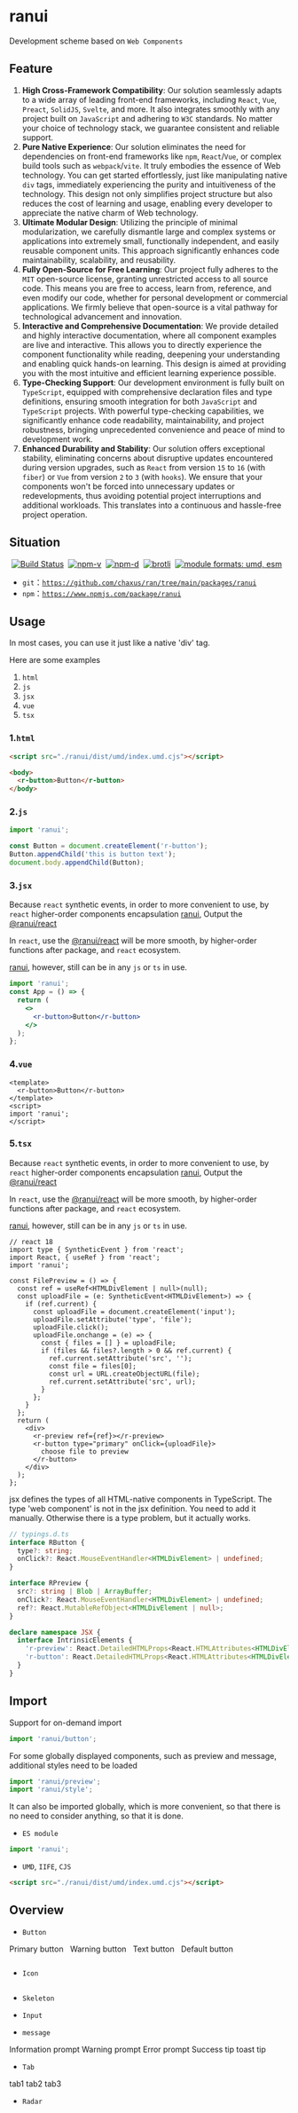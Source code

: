 # ranui

Development scheme based on `Web Components`

## Feature

1. **High Cross-Framework Compatibility**: Our solution seamlessly adapts to a wide array of leading front-end frameworks, including `React`, `Vue`, `Preact`, `SolidJS`, `Svelte`, and more. It also integrates smoothly with any project built on `JavaScript` and adhering to `W3C` standards. No matter your choice of technology stack, we guarantee consistent and reliable support.
2. **Pure Native Experience**: Our solution eliminates the need for dependencies on front-end frameworks like `npm`, `React`/`Vue`, or complex build tools such as `webpack`/`vite`. It truly embodies the essence of Web technology. You can get started effortlessly, just like manipulating native `div` tags, immediately experiencing the purity and intuitiveness of the technology. This design not only simplifies project structure but also reduces the cost of learning and usage, enabling every developer to appreciate the native charm of Web technology.
3. **Ultimate Modular Design**: Utilizing the principle of minimal modularization, we carefully dismantle large and complex systems or applications into extremely small, functionally independent, and easily reusable component units. This approach significantly enhances code maintainability, scalability, and reusability.
4. **Fully Open-Source for Free Learning**: Our project fully adheres to the `MIT` open-source license, granting unrestricted access to all source code. This means you are free to access, learn from, reference, and even modify our code, whether for personal development or commercial applications. We firmly believe that open-source is a vital pathway for technological advancement and innovation.
5. **Interactive and Comprehensive Documentation**: We provide detailed and highly interactive documentation, where all component examples are live and interactive. This allows you to directly experience the component functionality while reading, deepening your understanding and enabling quick hands-on learning. This design is aimed at providing you with the most intuitive and efficient learning experience possible.
6. **Type-Checking Support**: Our development environment is fully built on `TypeScript`, equipped with comprehensive declaration files and type definitions, ensuring smooth integration for both `JavaScript` and `TypeScript` projects. With powerful type-checking capabilities, we significantly enhance code readability, maintainability, and project robustness, bringing unprecedented convenience and peace of mind to development work.
7. **Enhanced Durability and Stability**: Our solution offers exceptional stability, eliminating concerns about disruptive updates encountered during version upgrades, such as `React` from version `15` to `16` (with `fiber`) or `Vue` from version `2` to `3` (with `hooks`). We ensure that your components won't be forced into unnecessary updates or redevelopments, thus avoiding potential project interruptions and additional workloads. This translates into a continuous and hassle-free project operation.

## Situation

<a style="display:inline-block;margin-left: 4px;" href="https://github.com/chaxus/ran"><img src="https://img.shields.io/github/actions/workflow/status/chaxus/ran/ci.yml" alt="Build Status"></a>
<a style="display:inline-block;margin-left: 4px;" href="https://github.com/chaxus/ran"><img src="https://img.shields.io/npm/v/ranui.svg" alt="npm-v"></a>
<a style="display:inline-block;margin-left: 4px;" href="https://github.com/chaxus/ran"><img src="https://img.shields.io/npm/dt/ranui.svg" alt="npm-d"></a>
<a style="display:inline-block;margin-left: 4px;" href="https://github.com/chaxus/ran"><img src="https://img.badgesize.io/https:/unpkg.com/ranui/dist/umd/index.umd.cjs?label=brotli&compression=brotli" alt="brotli"></a>
<a style="display:inline-block;margin-left: 4px;" href="https://github.com/chaxus/ran"><img src="https://img.shields.io/badge/module%20formats-umd%2C%20esm-green.svg" alt="module formats: umd, esm"></a>

- `git`：<a href="https://github.com/chaxus/ran/tree/main/packages/ranui">`https://github.com/chaxus/ran/tree/main/packages/ranui`</a>
- `npm`：<a href="https://www.npmjs.com/package/ranui">`https://www.npmjs.com/package/ranui`</a>

## Usage

In most cases, you can use it just like a native 'div' tag.

Here are some examples

1. `html`
2. `js`
3. `jsx`
4. `vue`
5. `tsx`

### 1.`html`

```html
<script src="./ranui/dist/umd/index.umd.cjs"></script>

<body>
  <r-button>Button</r-button>
</body>
```

### 2.`js`

```js
import 'ranui';

const Button = document.createElement('r-button');
Button.appendChild('this is button text');
document.body.appendChild(Button);
```

### 3.`jsx`

Because `react` synthetic events, in order to more convenient to use, by `react` higher-order components encapsulation [ranui](https://www.npmjs.com/package/ranui), Output the [@ranui/react](https://www.npmjs.com/package/@ranui/react)

In `react`, use the [@ranui/react](https://www.npmjs.com/package/@ranui/react) will be more smooth, by higher-order functions after package, and `react` ecosystem.

[ranui](https://www.npmjs.com/package/ranui), however, still can be in any `js` or `ts` in use.

```jsx
import 'ranui';
const App = () => {
  return (
    <>
      <r-button>Button</r-button>
    </>
  );
};
```

### 4.`vue`

```vue
<template>
  <r-button>Button</r-button>
</template>
<script>
import 'ranui';
</script>
```

### 5.`tsx`

Because `react` synthetic events, in order to more convenient to use, by `react` higher-order components encapsulation [ranui](https://www.npmjs.com/package/ranui), Output the [@ranui/react](https://www.npmjs.com/package/@ranui/react)

In `react`, use the [@ranui/react](https://www.npmjs.com/package/@ranui/react) will be more smooth, by higher-order functions after package, and `react` ecosystem.

[ranui](https://www.npmjs.com/package/ranui), however, still can be in any `js` or `ts` in use.

```tsx
// react 18
import type { SyntheticEvent } from 'react';
import React, { useRef } from 'react';
import 'ranui';

const FilePreview = () => {
  const ref = useRef<HTMLDivElement | null>(null);
  const uploadFile = (e: SyntheticEvent<HTMLDivElement>) => {
    if (ref.current) {
      const uploadFile = document.createElement('input');
      uploadFile.setAttribute('type', 'file');
      uploadFile.click();
      uploadFile.onchange = (e) => {
        const { files = [] } = uploadFile;
        if (files && files?.length > 0 && ref.current) {
          ref.current.setAttribute('src', '');
          const file = files[0];
          const url = URL.createObjectURL(file);
          ref.current.setAttribute('src', url);
        }
      };
    }
  };
  return (
    <div>
      <r-preview ref={ref}></r-preview>
      <r-button type="primary" onClick={uploadFile}>
        choose file to preview
      </r-button>
    </div>
  );
};
```

jsx defines the types of all HTML-native components in TypeScript. The type 'web component' is not in the jsx definition. You need to add it manually. Otherwise there is a type problem, but it actually works.

```ts
// typings.d.ts
interface RButton {
  type?: string;
  onClick?: React.MouseEventHandler<HTMLDivElement> | undefined;
}

interface RPreview {
  src?: string | Blob | ArrayBuffer;
  onClick?: React.MouseEventHandler<HTMLDivElement> | undefined;
  ref?: React.MutableRefObject<HTMLDivElement | null>;
}

declare namespace JSX {
  interface IntrinsicElements {
    'r-preview': React.DetailedHTMLProps<React.HTMLAttributes<HTMLDivElement>, HTMLDivElement> & RPreview;
    'r-button': React.DetailedHTMLProps<React.HTMLAttributes<HTMLDivElement>, HTMLDivElement> & RButton;
  }
}
```

## Import

Support for on-demand import

```js
import 'ranui/button';
```

For some globally displayed components, such as preview and message, additional styles need to be loaded

```js
import 'ranui/preview';
import 'ranui/style';
```

It can also be imported globally, which is more convenient, so that there is no need to consider anything, so that it is done.

- `ES module`

```js
import 'ranui';
```

- `UMD`, `IIFE`, `CJS`

```html
<script src="./ranui/dist/umd/index.umd.cjs"></script>
```

## Overview

- `Button`

<div style="display:inline-block;margin-right: 8px;margin-bottom: 12px;">
     <r-button type="primary">Primary button</r-button>
</div>
<div style="display:inline-block;margin-right: 8px;margin-bottom: 12px;">
     <r-button type="warning">Warning button</r-button>
</div>
<div style="display:inline-block;margin-right: 8px;margin-bottom: 12px;">
    <r-button type="text">Text button</r-button>
</div>
<div style="display:inline-block;margin-right: 8px;margin-bottom: 12px;">
    <r-button >Default button</r-button>
</div>

- `Icon`

<div style='display:flex'>
     <r-icon name="lock" size="50" ></r-icon>
     <r-icon name="user" size="50" ></r-icon>
     <r-icon name="loading" size="50" color="#1E90FF" spin></r-icon>
</div>

- `Skeleton`

<div style="width: 100px;margin-top:10px">
    <r-skeleton ></r-skeleton>
</div>
<div style="margin-top:10px">
    <r-skeleton ></r-skeleton>
</div>
<div style="margin-top:10px">
    <r-skeleton ></r-skeleton>
</div>
<div style="width: 200px;margin-top:10px;margin-bottom: 12px;">
    <r-skeleton ></r-skeleton>
</div>

- `Input`

<div style="display:block;margin-right: 8px;margin-bottom: 12px;">
     <r-input label="user"></r-input>
</div>

<div style="display:block;margin-right: 8px;margin-bottom: 12px;">
     <r-input icon="lock" type="password"></r-input>
</div>

- `message`

<r-button onclick="message.info('This is a hint')">Information prompt</r-button>
<r-button onclick="message.warning('This is a hint')">Warning prompt</r-button>
<r-button onclick="message.error('This is a hint')">Error prompt</r-button>
<r-button onclick="message.success('This is a hint')">Success tip</r-button>
<r-button onclick="message.toast('This is a hint')">toast tip</r-button>

- `Tab`

<div style="display:block;margin-right: 8px;margin-bottom: 12px;">
   <r-tabs>
      <r-tab label="home" icon="home">tab1</r-tab>
      <r-tab label="message" icon="message">tab2</r-tab>
      <r-tab label="user" icon="user">tab3</r-tab>
   </r-tabs>
</div>

- `Radar`

<r-radar style="width:300px;height:300px;display: block;" abilitys='[{"abilityName":"HP","scoreRate":"10"},{"abilityName":"Attack","scoreRate":"90"},{"abilityName":"DEF","scoreRate":"20"},{"abilityName":"Element mastery","scoreRate":"50"},{"abilityName":"Critical Hit Chance","scoreRate":"80"},{"abilityName":"Critical hit damage","scoreRate":"50"}]'></r-radar>

- `Progress`

<r-progress type="drag" ></r-progress>

- `Player`

<r-player style="display: block;width:100%;max-width:600px;height:300px;" src="/ran/hls/example.m3u8"></r-player>

- `Select`

<r-select style="width: 120px; height: 40px" value="185" action="click">
  <r-option value="185">Mike</r-option>
  <r-option value="186">Tom</r-option>
  <r-option value="187">Lucy</r-option>
</r-select>

## Event

- `react`

[@ranui/react](https://www.npmjs.com/package/@ranui/react) By `react` higher-order functions encapsulated [ranui](https://www.npmjs.com/package/ranui) and become, `Event` events follow `react` Event specification. It is slightly different from the W3C standard.

- Modern 'web' standards

In the W3C standard, you can use the on attribute to define event handlers on HTML elements. But this is the old event handler approach.

Modern web development recommends the addEventListener method.

```html
<r-button id="button">Button</r-button>

<script>
  const button = document.getElementById('button');
  button.addEventListener('click', function (event) {
    alert('New click event!');
  });
</script>
```

However, if you do need to use the 'on' attribute, here is an example:

```html
<r-input onchange="change(this.value)"></r-input>

<script>
  function change(e) {
    console.log('e--->', e);
  }
</script>
```

Note that using the 'on' attribute to define event handlers has some limitations and disadvantages.

For example, you can't use event capture or event delegation, and each event type requires a separate attribute.

This is why the addEventListener method is recommended for modern web development.

You can also use the 'property' method:

```html
<r-input id="input"></r-input>

<script>
  const input = document.getElementById("input")
  input.onchange = (e) {
    console.log('e--->', e)
  }
</script>
```

## style

- `::part`

```html
<r-input id="input"></r-input>

<style>
  /* #input refers to the current custom element
input in ::part(input) refers to the class  of the Shadow DOM element inside the current custom element*/
  #input::part(input) {
    width: 100px;
  }
</style>
```

- Pass in by attribute

A 'sheet' attribute is added to all components, passing in a 'CSSStyleSheet' string. It will be inserted directly into the Shadow DOM

## Compatibility

- Do not support 'IE', others have better support

![](../../assets/ranui/customElements.png)

## Contributors

<a href="https://github.com/chaxus/ran/graphs/contributors">
  <img src="https://contrib.rocks/image?repo=chaxus/ran" />
</a>

## Other

1. [优秀的组件设计](https://www.checklist.design/)
2. [在线生成 CSS 渐变色](https://webgradients.com/)
3. [优秀设计作品，有 psd 和 sketch](https://webgradients.com/)
4. [3D UI 设计，类似于 3D 版的 figma](https://spline.design/)
5. [设计规范](https://lawsofux.com/)
6. [优秀设计作品](https://dribbble.com/)
7. [element UI 中文网](https://element.eleme.cn/#/zh-CN)
8. [Ant design 中文网](https://ant.design/index-cn)
9. [在线绘制 CSS 动画](https://animista.net/)
10. [tailwindcss](https://www.tailwindcss.cn/resources)
11. [animate css](https://animate.style/)
12. [can i use](https://caniuse.com/)
13. [figma](https://www.figma.com/)

## Protocols and standards

1. [RFCs](https://www.rfc-editor.org/)
2. [ECMA](https://www.ecma-international.org/)
3. [w3c](https://www.w3.org/)
